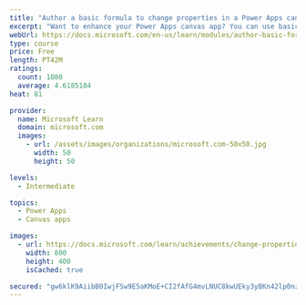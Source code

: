 ```yaml
---
title: "Author a basic formula to change properties in a Power Apps canvas app"
excerpt: "Want to enhance your Power Apps canvas app? You can use basic formulas to make changes to control properties.  This will include changing the format, position, simple calculations, and implementing conditional formatting."
webUrl: https://docs.microsoft.com/en-us/learn/modules/author-basic-formula-change-properties-powerapps/
type: course
price: Free
length: PT42M
ratings:
  count: 1080
  average: 4.6185184
heat: 81

provider:
  name: Microsoft Learn
  domain: microsoft.com
  images:
    - url: /assets/images/organizations/microsoft.com-50x50.jpg
      width: 50
      height: 50

levels:
  - Intermediate

topics:
  - Power Apps
  - Canvas apps

images:
  - url: https://docs.microsoft.com/learn/achievements/change-properties-social.png
    width: 800
    height: 400
    isCached: true

secured: "gw6klK9AiibB0IwjFSw9E5aKMoE+CI2fAfG4mvLNUC8kwUEky3yBKn42lp0nzt5BLr075KDQ4UYBfdVreOlit/j0j1yW8c2r5UauXuE8o9in03QjSYJMf7GnmFSbDVGOZFyo24gRca8cV4dR6wi39ZcFFlD+p8ruaydosprJIQEOpvCbDaHYj/cRQ3COL4aS3MCX+0LAtZ1M2lPaHiOSztd/FxLrrF8y9ACpJ6MG8VhvISALCa7oqj7GZfN+0CkZVTEhdBNztMig+CIz18UYhZRSC6R8LGaLCZnvfixcgQO1Z4MFwlN8ViP52BD7bHA2cHZeWCZmhd/vxHMd6chVN7pPu1T6Fzt79XLWMVQ6hhCNZyWBkPhE8elo7viPKgwEEL8lXMAo4gY5kd0E//fMxg==;Yfvbh90eytST+aOpeNmoZQ=="
---
```


